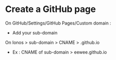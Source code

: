 # Create a GitHub page
On GitHub/Settings/GitHub Pages/Custom domain :
- Add your sub-domain

On Ionos > sub-domain > CNAME > <user>.github.io
- Ex : CNAME of sub-domain > eewee.github.io
